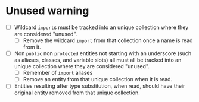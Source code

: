 # Unused warning

* [ ] Wildcard `import`s must be tracked into an unique collection where they are considered "unused".
  * [ ] Remove the wildcard `import` from that collection once a name is read from it.
* [ ] Non `public` non `protected` entities not starting with an underscore (such as aliases, classes, and variable slots) all must all be tracked into an unique collection where they are considered "unused".
  * [ ] Remember of `import` aliases
  * [ ] Remove an entity from that unique collection when it is read.
* [ ] Entities resulting after type substitution, when read, should have their original entity removed from that unique collection.